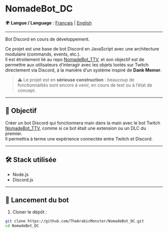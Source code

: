 # NomadeBot_DC

🌍 **Langue / Language** :
[Français](./README.md) | [English](./README.en.md)

---

Bot Discord en cours de développement.

Ce projet est une base de bot Discord en JavaScript avec une architecture modulaire (commands, events, etc.).  
Il est étroitement lié au repo [NomadeBot_TTV](https://github.com/TheArabicMonster/NomadeBot_TTV), et son objectif est de permettre aux utilisateurs d’interagir avec les objets lootés sur Twitch directement via Discord, à la manière d’un système inspiré de **Dank Memer**.

> ⚠️ Le projet est en **sérieuse construction** : beaucoup de fonctionnalités sont encore à venir, en cours de test ou à l’état de concept.

---

## 🎯 Objectif

Créer un bot Discord qui fonctionnera main dans la main avec le bot Twitch [NomadeBot_TTV](https://github.com/TheArabicMonster/NomadeBot_TTV), comme si ce bot était une extension ou un DLC du premier.  
Il permettra à terme une expérience connectée entre Twitch et Discord.

---

## 🛠️ Stack utilisée

- Node.js
- Discord.js

---

## 🚀 Lancement du bot

1. Cloner le dépôt :
```bash
git clone https://github.com/TheArabicMonster/NomadeBot_DC.git
cd NomadeBot_DC
